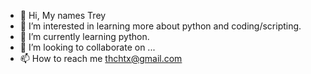 - 👋 Hi, My names Trey
- 👀 I’m interested in learning more about python and coding/scripting.
- 🌱 I’m currently learning python.
- 💞️ I’m looking to collaborate on ...
- 📫 How to reach me thchtx@gmail.com

<!---
MMClubhouse/MMClubhouse is a ✨ special ✨ repository because its `README.md` (this file) appears on your GitHub profile.
You can click the Preview link to take a look at your changes.
--->
